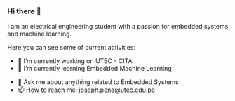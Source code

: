 ### Hi there 👋
I am an electrical engineering student with a passion for embedded systems and machine learning.

Here you can see some of current activities:
- 🔭 I’m currently working on UTEC - CITA
- 🌱 I’m currently learning Embedded Machine Learning
<!-- - 👯 I’m looking to collaborate on ... -->
<!-- - 🤔 I’m looking for help with ...-->
- 💬 Ask me about anything related to Embedded Systems
- 📫 How to reach me: joseph.pena@utec.edu.pe
<!-- - 😄 Pronouns: ... -->
<!-- - ⚡ Fun fact: -->

<!--
**JosephPenaQuino/JosephPenaQuino** is a ✨ _special_ ✨ repository because its `README.md` (this file) appears on your GitHub profile.

Here are some ideas to get you started:

- 🔭 I’m currently working on ...
- 🌱 I’m currently learning ...
- 👯 I’m looking to collaborate on ...
- 🤔 I’m looking for help with ...
- 💬 Ask me about ...
- 📫 How to reach me: ...
- 😄 Pronouns: ...
- ⚡ Fun fact: ...
-->
